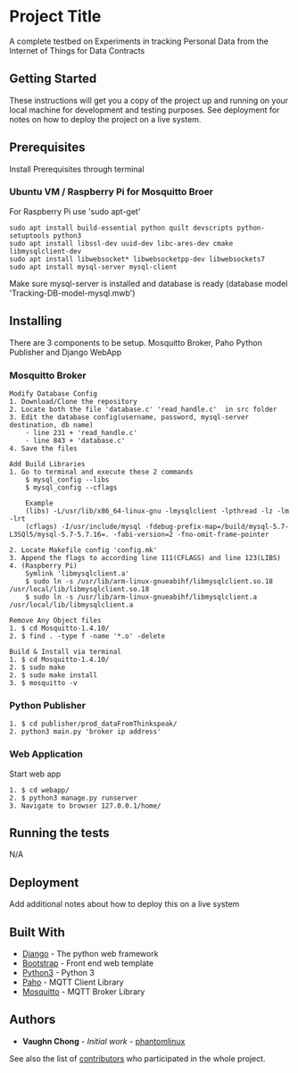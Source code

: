 # Project Title

A complete testbed on Experiments in tracking Personal Data from the Internet of Things for Data Contracts

## Getting Started

These instructions will get you a copy of the project up and running on your local machine for development and testing purposes. See deployment for notes on how to deploy the project on a live system.

## Prerequisites

Install Prerequisites through terminal

### Ubuntu VM / Raspberry Pi for Mosquitto Broer
For Raspberry Pi use 'sudo apt-get'
```
sudo apt install build-essential python quilt devscripts python-setuptools python3
sudo apt install libssl-dev uuid-dev libc-ares-dev cmake libmysqlclient-dev
sudo apt install libwebsocket* libwebsocketpp-dev libwebsockets7
sudo apt install mysql-server mysql-client
```
Make sure mysql-server is installed and database is ready (database model 'Tracking-DB-model-mysql.mwb')

## Installing

There are 3 components to be setup. Mosquitto Broker, Paho Python Publisher and Django WebApp

### Mosquitto Broker
```
Modify Database Config
1. Download/Clone the repository
2. Locate both the file 'database.c' 'read_handle.c'  in src folder
3. Edit the database config(username, password, mysql-server destination, db name)
    - line 231 + 'read_handle.c'
    - line 843 + 'database.c'
4. Save the files

Add Build Libraries
1. Go to terminal and execute these 2 commands
    $ mysql_config --libs
    $ mysql_config --cflags

    Example
    (libs) -L/usr/lib/x86_64-linux-gnu -lmysqlclient -lpthread -lz -lm -lrt
    (cflags) -I/usr/include/mysql -fdebug-prefix-map=/build/mysql-5.7-L3SQl5/mysql-5.7-5.7.16=. -fabi-version=2 -fno-omit-frame-pointer

2. Locate Makefile config 'config.mk'
3. Append the flags to according line 111(CFLAGS) and line 123(LIBS)
4. (Raspberry Pi)
    Symlink 'libmysqlclient.a'
    $ sudo ln -s /usr/lib/arm-linux-gnueabihf/libmysqlclient.so.18        /usr/local/lib/libmysqlclient.so.18
    $ sudo ln -s /usr/lib/arm-linux-gnueabihf/libmysqlclient.a /usr/local/lib/libmysqlclient.a

Remove Any Object files
1. $ cd Mosquitto-1.4.10/
2. $ find . -type f -name '*.o' -delete

Build & Install via terminal
1. $ cd Mosquitto-1.4.10/
2. $ sudo make
2. $ sudo make install
3. $ mosquitto -v
```

### Python Publisher
```
1. $ cd publisher/prod_dataFromThinkspeak/
2. python3 main.py 'broker ip address'
```

### Web Application
Start web app
```
1. $ cd webapp/
2. $ python3 manage.py runserver
3. Navigate to browser 127.0.0.1/home/
```

## Running the tests

N/A

## Deployment

Add additional notes about how to deploy this on a live system

## Built With

* [Django](https://www.djangoproject.com) - The python web framework
* [Bootstrap](http://getbootstrap.com) - Front end web template
* [Python3](https://www.python.org/download/releases/3.0/) - Python 3
* [Paho](https://eclipse.org/paho/) - MQTT Client Library
* [Mosquitto](https://mosquitto.org) - MQTT Broker Library

## Authors

* **Vaughn Chong** - *Initial work* - [phantomlinux](https://github.com/phantomlinux)

See also the list of [contributors](https://github.com/PaoloMissier/IoT-tracking/graphs/contributors) who participated in the whole project.
